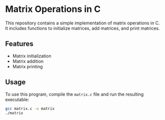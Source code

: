 # Matrix Operations in C

This repository contains a simple implementation of matrix operations in C. It includes functions to initialize matrices, add matrices, and print matrices.

## Features

- Matrix initialization
- Matrix addition
- Matrix printing

## Usage

To use this program, compile the `matrix.c` file and run the resulting executable:

```bash
gcc matrix.c -o matrix
./matrix
